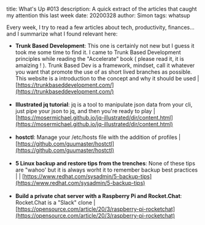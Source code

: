 title: What's Up #013
description: A quick extract of the articles that caught my attention this last week
date: 20200328
author: Simon
tags: whatsup

Every week, I try to read a few articles about tech, productivity, finances... and I summarize what I found relevant here:

* __Trunk Based Development__: This one is certainly not new but I guess it took me some time to find it. I came to Trunk Based Development principles while reading the "Accelerate" book ( please read it, it is amaizing ! ). Trunk Based Dev is a framework, mindset, call it whatever you want that promote the use of as short lived branches as possible. This website is a introduction to the concept and why it should be used | [https://trunkbaseddevelopment.com/](https://trunkbaseddevelopment.com/)
<br></br>
* __Illustrated jq tutorial__: jq is a tool to manipulate json data from your cli, just pipe your json to jq, and then you're ready to play | [https://mosermichael.github.io/jq-illustrated/dir/content.html](https://mosermichael.github.io/jq-illustrated/dir/content.html)
<br></br>
* __hostctl__: Manage your /etc/hosts file with the addition of profiles | [https://github.com/guumaster/hostctl](https://github.com/guumaster/hostctl)
<br></br>
* __5 Linux backup and restore tips from the trenches__: None of these tips are "wahoo' but it is always worht it to remember backup best practices | | [https://www.redhat.com/sysadmin/5-backup-tips](https://www.redhat.com/sysadmin/5-backup-tips)
<br></br>
* __Build a private chat server with a Raspberry Pi and Rocket.Chat__: Rocket.Chat is a "Slack" clone | [https://opensource.com/article/20/3/raspberry-pi-rocketchat](https://opensource.com/article/20/3/raspberry-pi-rocketchat)
<br></br>

